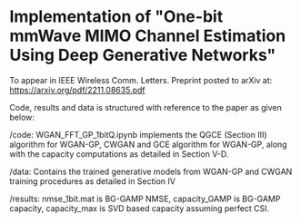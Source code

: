 # Implementation of "One-bit mmWave MIMO Channel Estimation Using Deep Generative Networks"

To appear in IEEE Wireless Comm. Letters. Preprint posted to arXiv at: https://arxiv.org/pdf/2211.08635.pdf

Code, results and data is structured with reference to the paper as given below:

/code: WGAN_FFT_GP_1bitQ.ipynb implements the QGCE (Section III) algorithm for WGAN-GP, CWGAN and GCE algorithm for WGAN-GP, along with the capacity computations as detailed in Section V-D.

/data: Contains the trained generative models from WGAN-GP and CWGAN training procedures as detailed in Section IV

/results: nmse_1bit.mat is BG-GAMP NMSE, capacity_GAMP is BG-GAMP capacity, capacity_max is SVD based capacity assuming perfect CSI.
